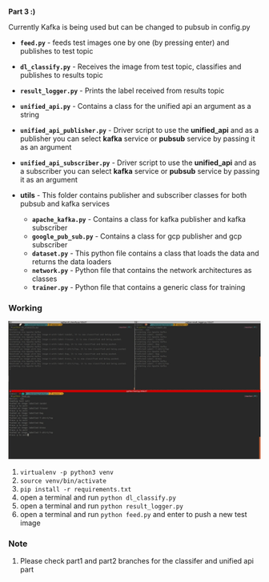 __Part 3 :)__

Currently Kafka is being used but can be changed to pubsub in config.py

- __`feed.py`__ - feeds test images one by one (by pressing enter) and publishes to test topic
- __`dl_classify.py`__ - Receives the image from test topic, classifies and publishes to results topic
- __`result_logger.py`__ - Prints the label received from results topic

- __`unified_api.py`__ - Contains a class for the unified api an argument as a string
- __`unified_api_publisher.py`__ - Driver script to use the __unified_api__ and as a publisher you can select __kafka__ service or __pubsub__ service by passing it as an argument
- __`unified_api_subscriber.py`__ - Driver script to use the __unified_api__ and as a subscriber you can select __kafka__ service or __pubsub__ service by passing it as an argument

-  __utils__ - This folder contains publisher and subscriber classes for both pubsub and kafka services 
   - __`apache_kafka.py`__ - Contains a class for kafka publisher and kafka subscriber
   - __`google_pub_sub.py`__ - Contains a class for gcp publisher and gcp subscriber
   - __`dataset.py`__ - This python file contains a class that loads the data and returns the data loaders
   - __`network.py`__ - Python file that contains the network architectures as classes
   - __`trainer.py`__ - Python file that contains a generic class for training


### Working

![dem](read_me_images/solution.jpg)

1. ```virtualenv -p python3 venv```
2. ```source venv/bin/activate```
3. ```pip install -r requirements.txt```
4. open a terminal and run ```python dl_classify.py```
5. open a terminal and run ```python result_logger.py```
6. open a terminal and run ```python feed.py``` and enter to push a new test image

### Note

1. Please check part1 and part2 branches for the classifer and unified api part